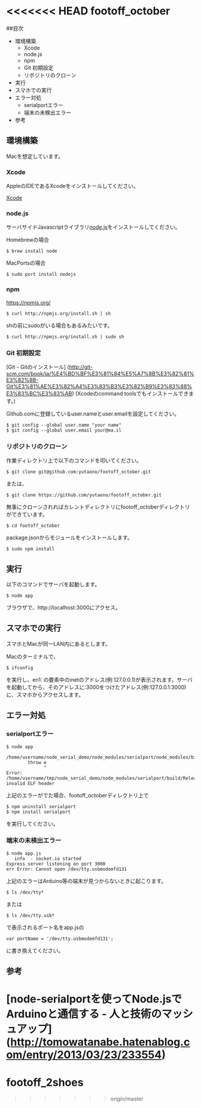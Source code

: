 <<<<<<< HEAD
footoff_october
===========

##目次
- 環境構築
	- Xcode
	- node.js
	- npm
	- Git 初期設定
	- リポジトリのクローン
- 実行
- スマホでの実行
- エラー対処
	- serialportエラー
	- 端末の未検出エラー
- 参考


## 環境構築
Macを想定しています。

### Xcode
AppleのIDEであるXcodeをインストールしてください。

[Xcode](https://developer.apple.com/xcode/)

### node.js
サーバサイドJavascriptライブラリ[node.js](http://nodejs.org/)をインストールしてください。

Homebrewの場合

	$ brew install node

MacPortsの場合

	$ sudo port install nodejs


### npm
https://npmjs.org/


	$ curl http://npmjs.org/install.sh | sh

shの前にsudoがいる場合もあるみたいです。

	$ curl http://npmjs.org/install.sh | sudo sh


### Git 初期設定
[Git - Gitのインストール]
(http://git-scm.com/book/ja/%E4%BD%BF%E3%81%84%E5%A7%8B%E3%82%81%E3%82%8B-Git%E3%81%AE%E3%82%A4%E3%83%B3%E3%82%B9%E3%83%88%E3%83%BC%E3%83%AB)
(Xcodeのcommand toolsでもインストールできます。)

Github.comに登録しているuser.nameとuser.emailを設定してください。

	$ git config --global user.name "your name"
	$ git config --global user.email your@ma.il


### リポジトリのクローン
作業ディレクトリ上で以下のコマンドを叩いてください。


	$ git clone git@github.com:yutaono/footoff_october.git

または、

	$ git clone https://github.com/yutaono/footoff_october.git


無事にクローンされればカレントディレクトリにfootoff_octoberディレクトリができています。

	$ cd footoff_october


package.jsonからモジュールをインストールします。

	$ sudo npm install


## 実行

以下のコマンドでサーバを起動します。

	$ node app

ブラウザで、http://localhost:3000にアクセス。

## スマホでの実行
スマホとMacが同一LAN内にあるとします。

Macのターミナルで、

	$ ifconfig

を実行し、en1: の要素中のinetのアドレス(例:127.0.0.1)が表示されます。サーバを起動してから、そのアドレスに:3000をつけたアドレス(例:127.0.0.1:3000)に、スマホからアクセスします。



## エラー対処

### serialportエラー

	$ node app

	/home/username/node_serial_demo/node_modules/serialport/node_modules/bindings/bindings.js:83
	        throw e
	              ^
	Error: /home/username/tmp/node_serial_demo/node_modules/serialport/build/Release/serialport.node: invalid ELF header


上記のエラーがでた場合、footoff_octoberディレクトリ上で

	$ npm uninstall serialport
	$ npm install serialport

を実行してください。

### 端末の未検出エラー

	$ node app.js
	   info  - socket.io started
	Express server listening on port 3000
	err Error: Cannot open /dev/tty.usbmodemfd131

上記のエラーはArduino等の端末が見つからないときに起こります。

	$ ls /dev/tty*

または

	$ ls /dev/tty.usb*

で表示されるポート名をapp.jsの

	var portName = '/dev/tty.usbmodemfd131';

に書き換えてください。

## 参考
[node-serialportを使ってNode.jsでArduinoと通信する - 人と技術のマッシュアップ]
(http://tomowatanabe.hatenablog.com/entry/2013/03/23/233554)
=======
footoff_2shoes
==============
>>>>>>> origin/master
